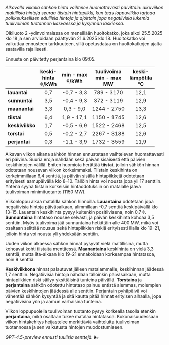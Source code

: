 *Alkavalla viikolla sähkön hinta vaihtelee huomattavasti päivittäin: alkuviikon maltillisia hintoja seuraa tiistain hintapiikki, kun taas loppuviikko tarjoaa poikkeuksellisen edullisia hintoja ja ajoittain jopa negatiivisia lukemia tuulivoiman tuotannon kasvaessa ja kysynnän laskiessa.*

Olkiluoto 2 -ydinvoimalassa on meneillään huoltokatko, joka alkoi 25.5.2025 klo 18 ja sen arvioidaan päättyvän 21.6.2025 klo 18. Huoltokatko voi vaikuttaa ennusteen tarkkuuteen, sillä opetusdataa on huoltokatkojen ajalta saatavilla rajallisesti.

Ennuste on päivitetty perjantaina klo 09:05.

|             | keski-<br>hinta<br>¢/kWh | min - max<br>¢/kWh | tuulivoima<br>min - max<br>MW | keski-<br>lämpötila<br>°C |
|:------------|:------------------------:|:------------------:|:----------------------------:|:-------------------------:|
| **lauantai**|           0,7            |    -0,7 - 3,3      |         789 - 3170           |           12,1            |
| **sunnuntai**|           3,5            |    -0,4 - 9,3      |         372 - 3119           |           12,9            |
| **maanantai**|           3,3            |     0,3 - 9,0      |        1244 - 2750           |           13,3            |
| **tiistai** |           6,4            |     1,9 - 17,1     |        1150 - 1745           |           12,6            |
| **keskiviikko**|           1,7            |    -0,5 - 6,9      |        1522 - 2468           |           12,5            |
| **torstai** |           0,5            |    -0,2 - 2,7      |        2267 - 3188           |           12,6            |
| **perjantai**|           0,3            |    -1,1 - 3,9      |        1732 - 3559           |           11,9            |

Alkavan viikon aikana sähkön hinnan ennustetaan vaihtelevan huomattavasti eri päivinä. Suuria eroja nähdään sekä päivän sisäisesti että päivien keskihintojen välillä. Eniten huomiota herättää **tiistai**, jolloin sähkön hinnan odotetaan nousevan viikon korkeimmaksi. Tiistain keskihinta on korkeimmillaan 6,4 senttiä, ja päivän sisällä hintapiikkejä odotetaan erityisesti aamupäivällä klo 8–10. Tällöin hinta voi nousta jopa yli 17 senttiin. Yhtenä syynä tiistain korkeisiin hintaodotuksiin on matalalle jäävä tuulivoiman minimituotanto (1150 MW).

Viikonloppu alkaa matalilla sähkön hinnoilla. **Lauantaina** odotetaan jopa negatiivisia hintoja päiväsaikaan, alimmillaan -0,7 senttiä keskipäivällä klo 13–15. Lauantain keskihinta pysyy kuitenkin positiivisena, noin 0,7 ¢. **Sunnuntaina** hintataso nousee selvästi, ja päivän keskihinta kohoaa 3,5 senttiin. Myös tuulivoima jää sunnuntaina hetkittäin alle 400 MW, mikä voi osaltaan selittää nousua sekä hintapiikkien riskiä erityisesti illalla klo 19–21, jolloin hinta voi nousta yli yhdeksään senttiin.

Uuden viikon alkaessa sähkön hinnat pysyvät vielä maltillisina, mutta kohoavat kohti tiistaita mentäessä. **Maanantaina** keskihinta on vielä 3,3 senttiä, mutta ilta-aikaan klo 19–21 ennakoidaan korkeampaa hintatasoa, noin 9 senttiä.

**Keskiviikkona** hinnat palautuvat jälleen matalammalle, keskihinnan jäädessä 1,7 senttiin. Negatiivisia hintoja nähdään tällöinkin päiväsaikaan, mutta hintapiikkien riski säilyy yksittäisinä tunteina päivällä. **Torstaina** ja **perjantaina** sähkön odotettu hintataso painuu entistä alemmas, molempien päivien keskihintojen jäädessä alle senttiin. Perjantain pyhäpäivä voi vähentää sähkön kysyntää ja sitä kautta pitää hinnat erityisen alhaalla, jopa negatiivisina yön ja aamun varhaisina tunteina.

Viikon loppupuolella tuulivoiman tuotanto pysyy korkealla tasolla etenkin **perjantaina**, mikä osaltaan tukee matalaa hintatasoa. Kokonaisuudessaan viikon hintakehitys heijastelee merkittäviä vaihteluita tuulivoiman tuotannossa ja sen vaikutusta hintojen muodostumiseen.

*GPT-4.5-preview ennusti tuulisia senttejä.* 🌬️
